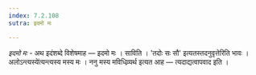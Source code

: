```yaml
---
index: 7.2.108
sutra: इदमो मः

---
```

_इदमो मः_ - अथ इदंशब्दे विशेषमाह — इदमो मः । साविति । 'तदोः सः सौ' इत्यतस्तदनुवृत्तेरिति भावः ।अलोऽन्त्यस्ये॑त्यन्त्यस्य मस्य मः । ननु मस्य मविधिव्र्यर्थ इत्यत आह — त्यदाद्यत्वापवाद इति । 